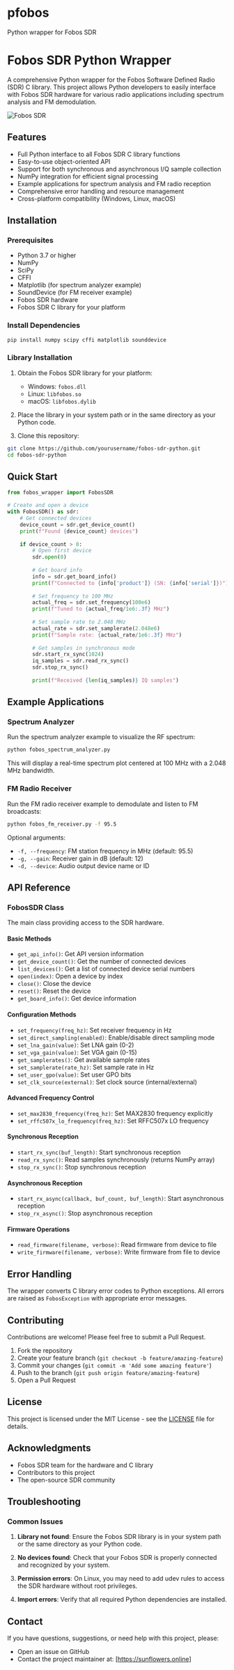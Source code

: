 # pfobos
Python wrapper for Fobos SDR

# Fobos SDR Python Wrapper

A comprehensive Python wrapper for the Fobos Software Defined Radio (SDR) C library. This project allows Python developers to easily interface with Fobos SDR hardware for various radio applications including spectrum analysis and FM demodulation.

![Fobos SDR](https://github.com/rigexpert/libfobos)

## Features

- Full Python interface to all Fobos SDR C library functions
- Easy-to-use object-oriented API
- Support for both synchronous and asynchronous I/Q sample collection
- NumPy integration for efficient signal processing
- Example applications for spectrum analysis and FM radio reception
- Comprehensive error handling and resource management
- Cross-platform compatibility (Windows, Linux, macOS)

## Installation

### Prerequisites

- Python 3.7 or higher
- NumPy
- SciPy
- CFFI
- Matplotlib (for spectrum analyzer example)
- SoundDevice (for FM receiver example)
- Fobos SDR hardware
- Fobos SDR C library for your platform

### Install Dependencies

```bash
pip install numpy scipy cffi matplotlib sounddevice
```

### Library Installation

1. Obtain the Fobos SDR library for your platform:
   - Windows: `fobos.dll`
   - Linux: `libfobos.so`
   - macOS: `libfobos.dylib`

2. Place the library in your system path or in the same directory as your Python code.

3. Clone this repository:
```bash
git clone https://github.com/yourusername/fobos-sdr-python.git
cd fobos-sdr-python
```

## Quick Start

```python
from fobos_wrapper import FobosSDR

# Create and open a device
with FobosSDR() as sdr:
    # Get connected devices
    device_count = sdr.get_device_count()
    print(f"Found {device_count} devices")
    
    if device_count > 0:
        # Open first device
        sdr.open(0)
        
        # Get board info
        info = sdr.get_board_info()
        print(f"Connected to {info['product']} (SN: {info['serial']})")
        
        # Set frequency to 100 MHz
        actual_freq = sdr.set_frequency(100e6)
        print(f"Tuned to {actual_freq/1e6:.3f} MHz")
        
        # Set sample rate to 2.048 MHz
        actual_rate = sdr.set_samplerate(2.048e6)
        print(f"Sample rate: {actual_rate/1e6:.3f} MHz")
        
        # Get samples in synchronous mode
        sdr.start_rx_sync(1024)
        iq_samples = sdr.read_rx_sync()
        sdr.stop_rx_sync()
        
        print(f"Received {len(iq_samples)} IQ samples")
```

## Example Applications

### Spectrum Analyzer

Run the spectrum analyzer example to visualize the RF spectrum:

```bash
python fobos_spectrum_analyzer.py
```

This will display a real-time spectrum plot centered at 100 MHz with a 2.048 MHz bandwidth.

### FM Radio Receiver

Run the FM radio receiver example to demodulate and listen to FM broadcasts:

```bash
python fobos_fm_receiver.py -f 95.5
```

Optional arguments:
- `-f, --frequency`: FM station frequency in MHz (default: 95.5)
- `-g, --gain`: Receiver gain in dB (default: 12)
- `-d, --device`: Audio output device name or ID

## API Reference

### FobosSDR Class

The main class providing access to the SDR hardware.

#### Basic Methods

- `get_api_info()`: Get API version information
- `get_device_count()`: Get the number of connected devices
- `list_devices()`: Get a list of connected device serial numbers
- `open(index)`: Open a device by index
- `close()`: Close the device
- `reset()`: Reset the device
- `get_board_info()`: Get device information

#### Configuration Methods

- `set_frequency(freq_hz)`: Set receiver frequency in Hz
- `set_direct_sampling(enabled)`: Enable/disable direct sampling mode
- `set_lna_gain(value)`: Set LNA gain (0-2)
- `set_vga_gain(value)`: Set VGA gain (0-15)
- `get_samplerates()`: Get available sample rates
- `set_samplerate(rate_hz)`: Set sample rate in Hz
- `set_user_gpo(value)`: Set user GPO bits
- `set_clk_source(external)`: Set clock source (internal/external)

#### Advanced Frequency Control

- `set_max2830_frequency(freq_hz)`: Set MAX2830 frequency explicitly
- `set_rffc507x_lo_frequency(freq_hz)`: Set RFFC507x LO frequency

#### Synchronous Reception

- `start_rx_sync(buf_length)`: Start synchronous reception
- `read_rx_sync()`: Read samples synchronously (returns NumPy array)
- `stop_rx_sync()`: Stop synchronous reception

#### Asynchronous Reception

- `start_rx_async(callback, buf_count, buf_length)`: Start asynchronous reception
- `stop_rx_async()`: Stop asynchronous reception

#### Firmware Operations

- `read_firmware(filename, verbose)`: Read firmware from device to file
- `write_firmware(filename, verbose)`: Write firmware from file to device

## Error Handling

The wrapper converts C library error codes to Python exceptions. All errors are raised as `FobosException` with appropriate error messages.

## Contributing

Contributions are welcome! Please feel free to submit a Pull Request.

1. Fork the repository
2. Create your feature branch (`git checkout -b feature/amazing-feature`)
3. Commit your changes (`git commit -m 'Add some amazing feature'`)
4. Push to the branch (`git push origin feature/amazing-feature`)
5. Open a Pull Request

## License

This project is licensed under the MIT License - see the [LICENSE](LICENSE) file for details.

## Acknowledgments

- Fobos SDR team for the hardware and C library
- Contributors to this project
- The open-source SDR community

## Troubleshooting

### Common Issues

1. **Library not found**: Ensure the Fobos SDR library is in your system path or the same directory as your Python code.

2. **No devices found**: Check that your Fobos SDR is properly connected and recognized by your system.

3. **Permission errors**: On Linux, you may need to add udev rules to access the SDR hardware without root privileges.

4. **Import errors**: Verify that all required Python dependencies are installed.

## Contact

If you have questions, suggestions, or need help with this project, please:

- Open an issue on GitHub
- Contact the project maintainer at: [https://sunflowers.online]
